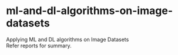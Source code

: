 # ml-and-dl-algorithms-on-image-datasets
Applying ML and DL algorithms on Image Datasets\
Refer reports for summary.
